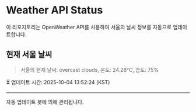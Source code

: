 
# Weather API Status

이 리포지토리는 OpenWeather API를 사용하여 서울의 날씨 정보를 자동으로 업데이트합니다.

## 현재 서울 날씨
> 서울의 현재 날씨: overcast clouds, 온도: 24.28°C, 습도: 75%

⏳ 업데이트 시간: 2025-10-04 13:52:24 (KST)

---
자동 업데이트 봇에 의해 관리됩니다.
